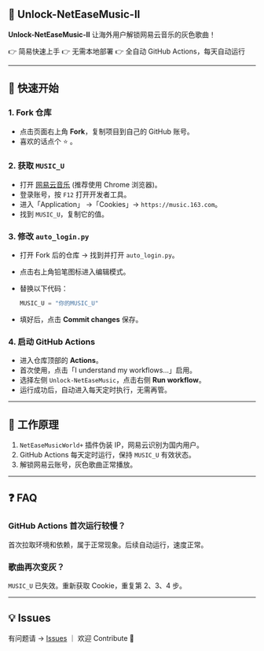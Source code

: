 ## 🎵 Unlock-NetEaseMusic-II

**Unlock-NetEaseMusic-II** 让海外用户解锁网易云音乐的灰色歌曲！

👉 简易快速上手
👉 无需本地部署
👉 全自动 GitHub Actions，每天自动运行

---

## 🚀 快速开始

### 1. Fork 仓库

- 点击页面右上角 **Fork**，复制项目到自己的 GitHub 账号。
- 喜欢的话点个 ⭐ 。

### 2. 获取 `MUSIC_U`

- 打开 [网易云音乐](https://music.163.com/) (推荐使用 Chrome 浏览器)。
- 登录账号，按 `F12` 打开开发者工具。
- 进入「Application」 →「Cookies」→ `https://music.163.com`。
- 找到 `MUSIC_U`，复制它的值。

### 3. 修改 `auto_login.py`

- 打开 Fork 后的仓库 → 找到并打开 `auto_login.py`。
- 点击右上角铅笔图标进入编辑模式。
- 替换以下代码：
    
    ```python
    MUSIC_U = "你的MUSIC_U"
    ```
    
- 填好后，点击 **Commit changes** 保存。

### 4. 启动 GitHub Actions

- 进入仓库顶部的 **Actions**。
- 首次使用，点击「I understand my workflows...」启用。
- 选择左侧 `Unlock-NetEaseMusic`，点击右侧 **Run workflow**。
- 运行成功后，自动进入每天定时执行，无需再管。

---

## 🔧 工作原理

1. `NetEaseMusicWorld+` 插件伪装 IP，网易云识别为国内用户。
2. GitHub Actions 每天定时运行，保持 `MUSIC_U` 有效状态。
3. 解锁网易云账号，灰色歌曲正常播放。

---

## ❓ FAQ

### GitHub Actions 首次运行较慢？

首次拉取环境和依赖，属于正常现象。后续自动运行，速度正常。

### 歌曲再次变灰？

`MUSIC_U` 已失效。重新获取 Cookie，重复第 2、3、4 步。

---

## 💡 Issues

有问题请 → [Issues](https://github.com/aoshendev/Unlock-NetEaseMusic-II/issues) ｜ 欢迎 Contribute 👏
